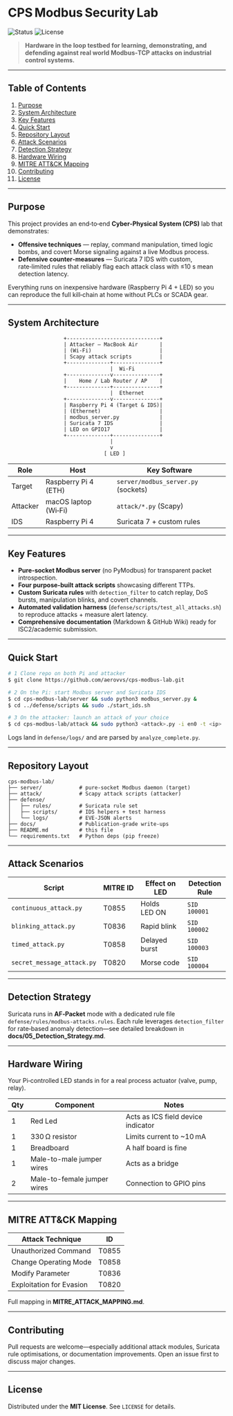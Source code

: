 # CPS Modbus Security Lab

![Status](https://img.shields.io/badge/status-active-brightgreen?style=flat-square) ![License](https://img.shields.io/badge/license-MIT-yellow?style=flat-square)

> **Hardware in the loop testbed for learning, demonstrating, and defending against real world Modbus‑TCP attacks on industrial control systems.**

---

## Table of Contents

1. [Purpose](#-purpose)
2. [System Architecture](#-system-architecture)
3. [Key Features](#-key-features)
4. [Quick Start](#-quick-start)
5. [Repository Layout](#-repository-layout)
6. [Attack Scenarios](#-attack-scenarios)
7. [Detection Strategy](#-detection-strategy)
8. [Hardware Wiring](#-hardware-wiring)
9. [MITRE ATT\&CK Mapping](#-mitre-attck-mapping)
10. [Contributing](#-contributing)
11. [License](#-license)

---

## Purpose

This project provides an end‑to‑end **Cyber‑Physical System (CPS)** lab that demonstrates:

* **Offensive techniques** — replay, command manipulation, timed logic bombs, and covert Morse signaling against a live Modbus process.
* **Defensive counter‑measures** — Suricata 7 IDS with custom, rate‑limited rules that reliably flag each attack class with ≤10 s mean detection latency.

Everything runs on inexpensive hardware (Raspberry Pi 4 + LED) so you can reproduce the full kill‑chain at home without PLCs or SCADA gear.

---

## System Architecture

                      +------------------------------+
                      | Attacker – MacBook Air       |
                      | (Wi‑Fi)                      |
                      | Scapy attack scripts         |
                      +--------------+---------------+
                                     |  Wi‑Fi
                      +--------------v---------------+
                      |    Home / Lab Router / AP    |
                      +--------------+---------------+
                                     |  Ethernet
                      +--------------v---------------+
                      | Raspberry Pi 4 (Target & IDS)|
                      | (Ethernet)                   |
                      | modbus_server.py             |
                      | Suricata 7 IDS               |
                      | LED on GPIO17                |
                      +--------------+---------------+
                                     |
                                     v
                                   [ LED ]

| Role     | Host                 | Key Software                        |
| -------- | -------------------- | ----------------------------------- |
| Target   | Raspberry Pi 4 (ETH) | `server/modbus_server.py` (sockets) |
| Attacker | macOS laptop (Wi‑Fi) | `attack/*.py` (Scapy)               |
| IDS      | Raspberry Pi 4       | Suricata 7 + custom rules           |

---

## Key Features

* **Pure‑socket Modbus server** (no PyModbus) for transparent packet introspection.
* **Four purpose‑built attack scripts** showcasing different TTPs.
* **Custom Suricata rules** with `detection_filter` to catch replay, DoS bursts, manipulation blinks, and covert channels.
* **Automated validation harness** (`defense/scripts/test_all_attacks.sh`) to reproduce attacks + measure alert latency.
* **Comprehensive documentation** (Markdown & GitHub Wiki) ready for ISC2/academic submission.

---

## Quick Start

```bash
# 1 Clone repo on both Pi and attacker
$ git clone https://github.com/aerovvs/cps-modbus-lab.git

# 2 On the Pi: start Modbus server and Suricata IDS
$ cd cps-modbus-lab/server && sudo python3 modbus_server.py &
$ cd ../defense/scripts && sudo ./start_ids.sh

# 3 On the attacker: launch an attack of your choice
$ cd cps-modbus-lab/attack && sudo python3 <attack>.py -i en0 -t <ip>
```

Logs land in `defense/logs/` and are parsed by `analyze_complete.py`.

---

## Repository Layout

```text
cps-modbus-lab/
├── server/            # pure-socket Modbus daemon (target)
├── attack/            # Scapy attack scripts (attacker)
├── defense/
│   ├── rules/         # Suricata rule set
│   ├── scripts/       # IDS helpers + test harness
│   └── logs/          # EVE‑JSON alerts
├── docs/              # Publication‑grade write‑ups
├── README.md          # this file
└── requirements.txt   # Python deps (pip freeze)
```

---

## Attack Scenarios

| Script                     | MITRE ID | Effect on LED | Detection Rule |
| -------------------------- | -------- | ------------- | -------------- |
| `continuous_attack.py`     | T0855    | Holds LED ON  | `SID 100001`   |
| `blinking_attack.py`       | T0836    | Rapid blink   | `SID 100002`   |
| `timed_attack.py`          | T0858    | Delayed burst | `SID 100003`   |
| `secret_message_attack.py` | T0820    | Morse code    | `SID 100004`   |

---

## Detection Strategy

Suricata runs in **AF‑Packet** mode with a dedicated rule file `defense/rules/modbus-attacks.rules`.
Each rule leverages `detection_filter` for rate‑based anomaly detection—see detailed breakdown in **docs/05\_Detection\_Strategy.md**.

---

## Hardware Wiring

Your Pi‑controlled LED stands in for a real process actuator (valve, pump, relay).

| Qty | Component                   | Notes                              |
| --- | --------------------------- | ---------------------------------- |
|  1  | Red Led                     | Acts as ICS field device indicator |
|  1  | 330 Ω resistor              | Limits current to ~10 mA           |
|  1  | Breadboard                  | A half board is fine               |
|  1  | Male-to-male jumper wires   | Acts as a bridge                   |
|  2  | Male-to-female jumper wires | Connection to GPIO pins            |

---

## MITRE ATT\&CK Mapping

| Attack Technique         | ID    |
| ------------------------ | ----- |
| Unauthorized Command     | T0855 |
| Change Operating Mode    | T0858 |
| Modify Parameter         | T0836 |
| Exploitation for Evasion | T0820 |

Full mapping in **MITRE\_ATTACK\_MAPPING.md**.

---

## Contributing

Pull requests are welcome—especially additional attack modules, Suricata rule optimisations, or documentation improvements. Open an issue first to discuss major changes.

---

## License

Distributed under the **MIT License**. See `LICENSE` for details.
